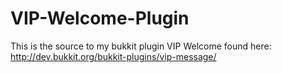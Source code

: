 VIP-Welcome-Plugin
==================

This is the source to my bukkit plugin VIP Welcome found here: http://dev.bukkit.org/bukkit-plugins/vip-message/
